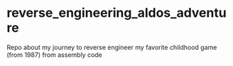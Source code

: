# reverse_engineering_aldos_adventure
Repo about my journey to reverse engineer my favorite childhood game (from 1987) from assembly code
